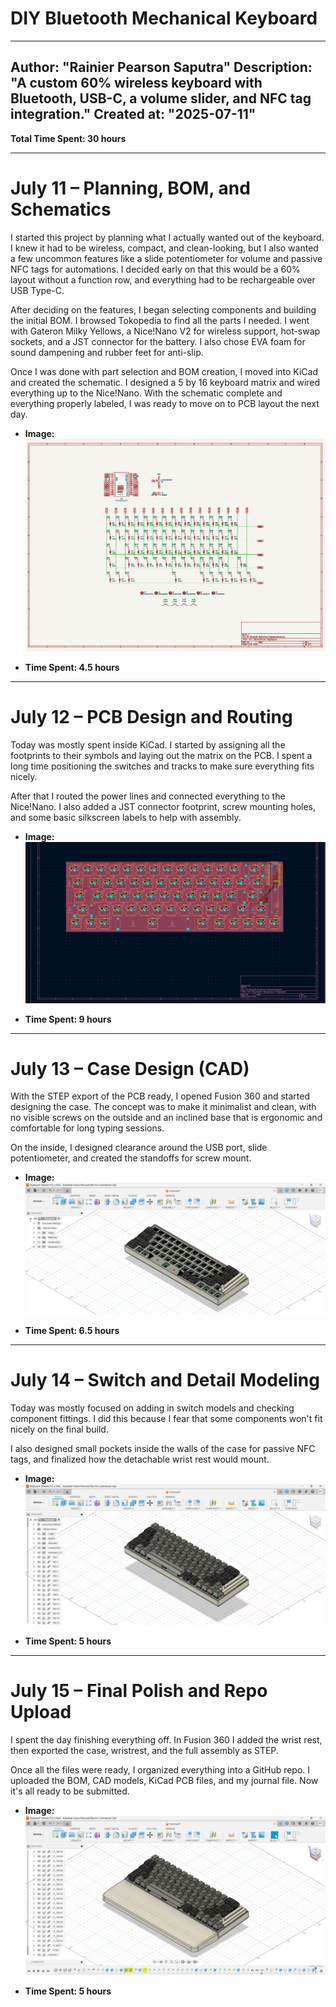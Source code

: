 # DIY Bluetooth Mechanical Keyboard
---
Author: "Rainier Pearson Saputra"
Description: "A custom 60% wireless keyboard with Bluetooth, USB-C, a volume slider, and NFC tag integration."
Created at: "2025-07-11"
---

**Total Time Spent: 30 hours**

---

# July 11 – Planning, BOM, and Schematics

I started this project by planning what I actually wanted out of the keyboard. I knew it had to be wireless, compact, and clean-looking, but I also wanted a few uncommon features like a slide potentiometer for volume and passive NFC tags for automations. I decided early on that this would be a 60% layout without a function row, and everything had to be rechargeable over USB Type-C.

After deciding on the features, I began selecting components and building the initial BOM. I browsed Tokopedia to find all the parts I needed. I went with Gateron Milky Yellows, a Nice!Nano V2 for wireless support, hot-swap sockets, and a JST connector for the battery. I also chose EVA foam for sound dampening and rubber feet for anti-slip.

Once I was done with part selection and BOM creation, I moved into KiCad and created the schematic. I designed a 5 by 16 keyboard matrix and wired everything up to the Nice!Nano. With the schematic complete and everything properly labeled, I was ready to move on to PCB layout the next day.

* **Image:** ![Schematics](images/Schematics.png)

* **Time Spent: 4.5 hours**

---

# July 12 – PCB Design and Routing

Today was mostly spent inside KiCad. I started by assigning all the footprints to their symbols and laying out the matrix on the PCB. I spent a long time positioning the switches and tracks to make sure everything fits nicely.

After that I routed the power lines and connected everything to the Nice!Nano. I also added a JST connector footprint, screw mounting holes, and some basic silkscreen labels to help with assembly.

* **Image:** ![PCB Design](images/PCB.png)

* **Time Spent: 9 hours**

---

# July 13 – Case Design (CAD)

With the STEP export of the PCB ready, I opened Fusion 360 and started designing the case. The concept was to make it minimalist and clean, with no visible screws on the outside and an inclined base that is ergonomic and comfortable for long typing sessions. 

On the inside, I designed clearance around the USB port, slide potentiometer, and created the standoffs for screw mount.

* **Image:** ![Case Design](images/journal/July%2013%202025_Case.png)

* **Time Spent: 6.5 hours**

---

# July 14 – Switch and Detail Modeling

Today was mostly focused on adding in switch models and checking component fittings. I did this because I fear that some components won't fit nicely on the final build.

I also designed small pockets inside the walls of the case for passive NFC tags, and finalized how the detachable wrist rest would mount.

* **Image:** ![Component Fitting](images/journal/July%2014%202025_Switch.png)

* **Time Spent: 5 hours**

---

# July 15 – Final Polish and Repo Upload

I spent the day finishing everything off. In Fusion 360 I added the wrist rest, then exported the case, wristrest, and the full assembly as STEP. 

Once all the files were ready, I organized everything into a GitHub repo. I uploaded the BOM, CAD models, KiCad PCB files, and my journal file. Now it's all ready to be submitted.

* **Image:** ![Final Polish](images/journal/July%2015%202025_Final.png)

* **Time Spent: 5 hours**
